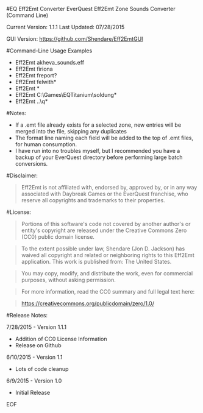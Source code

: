 #EQ Eff2Emt Converter
EverQuest Eff2Emt Zone Sounds Converter (Command Line)

Current Version: 1.1.1
Last Updated: 07/28/2015

GUI Version: https://github.com/Shendare/Eff2EmtGUI

#Command-Line Usage Examples

* Eff2Emt akheva_sounds.eff
* Eff2Emt firiona
* Eff2Emt freport?
* Eff2Emt felwith*
* Eff2Emt *
* Eff2Emt C:\Games\EQTitanium\soldung*
* Eff2Emt ..\q*

#Notes:

* If a .emt file already exists for a selected zone, new entries will be merged into the file, skipping any duplicates
* The format line naming each field will be added to the top of .emt files, for human consumption.
* I have run into no troubles myself, but I recommended you have a backup of your EverQuest directory before performing large batch conversions.

#Disclaimer:

>Eff2Emt is not affiliated with, endorsed by, approved by, or in any way associated with Daybreak Games or the EverQuest franchise, who reserve all copyrights and trademarks to their properties.

#License:

>Portions of this software's code not covered by another author's or entity's copyright are released under the Creative Commons Zero (CC0) public domain license.

>To the extent possible under law, Shendare (Jon D. Jackson) has waived all copyright and related or neighboring rights to this Eff2Emt application. This work is published from: The United States.

>You may copy, modify, and distribute the work, even for commercial purposes, without asking permission.

>For more information, read the CC0 summary and full legal text here:

>https://creativecommons.org/publicdomain/zero/1.0/

#Release Notes:

7/28/2015 - Version 1.1.1

* Addition of CC0 License Information
* Release on Github

6/10/2015 - Version 1.1

* Lots of code cleanup

6/9/2015 - Version 1.0

* Initial Release

EOF
